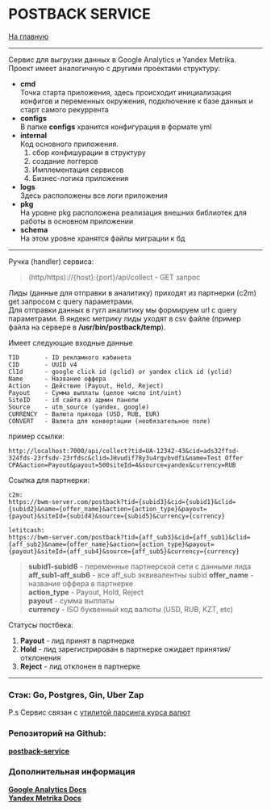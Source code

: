 # POSTBACK SERVICE

[На главную](/README.md)

---

Сервис для выгрузки данных в Google Analytics и Yandex Metrika. Проект имеет аналогичную с другими проектами структуру:

- __cmd__  
  Точка старта приложения, здесь происходит инициализация конфигов и переменных окружения, подключение к базе данных и старт самого рекуррента  
- __configs__  
  В папке __configs__ хранится конфигурация в формате yml
- __internal__  
  Код основного приложения.  
  1. сбор конфишурации в структуру
  2. создание логгеров
  3. Имплементация сервисов
  4. Бизнес-логика приложения
- __logs__  
  Здесь расположены все логи приложения
- __pkg__  
  На уровне pkg расположена реализация внешних библиотек для работы в основном приложении
- __schema__  
  На этом уровне хранятся файлы миграции к бд

---

Ручка (handler) сервиса:
> (http/https)://{host}:{port}/api/collect - GET запрос

Лиды (данные для отправки в аналитику) приходят из партнерки (c2m) get запросом с query параметрами.  
Для отправки данных в гугл аналитику мы формируем url с query параметрами. В яндекс метрику лиды уходят в csv файле (пример файла на сервере в __/usr/bin/postback/temp__).

Имеет следующие входные данные
```
TID       - ID рекламного кабинета
CID       - UUID v4
ClId      - google click id (gclid) or yandex click id (yclid)
Name      - Название оффера
Action    - Действие (Payout, Hold, Reject)
Payout    - Сумма выплаты (целое число int/uint)
SiteID    - id сайта из админ панели
Source    - utm_source (yandex, google)
CURRENCY  - Валюта прихода (USD, RUB, EUR)
CONVERT   - Валюта для конвертации (необязательное поле)
```
пример ссылки:
```
http://localhost:7000/api/collect?tid=UA-12342-43&cid=ads32ffsd-324fds-23rfsdv-23rfdsc&clid=JHvudif78y3u4rgvbvdfi&name=Test Offer CPA&action=Payout&payout=500siteId=4&source=yandex&currency=RUB
```

Ссылка для партнерки:
```
c2m:
https://bwm-server.com/postback?tid={subid3}&cid={subid1}&clid={subid2}&name={offer_name}&action={action_type}&payout={payout}&siteId={subid4}&source={subid5}&currency={currency}  

letitcash:
https://bwm-server.com/postback?tid={aff_sub3}&cid={aff_sub1}&clid={aff_sub2}&name={offer_name}&action={action_type}&payout={payout}&siteId={aff_sub4}&source={aff_sub5}&currency={currency}

```

> __subid1-subid6__      - переменные партнерской сети с данными лида  
> __aff_sub1-aff_sub6__  - все aff_sub эквивалентны subid
> __offer_name__         - название оффера в партнерке  
> __action_type__        - Payout, Hold, Reject  
> __payout__             - сумма выплаты  
> __currency__           - ISO буквенный код валюты (USD, RUB, KZT, etc)

Статусы постбека:  
1. __Payout__  - лид принят в партнерке
2. __Hold__    - лид зарегистрирован в партнерке ожидает принятия/отклонения
3. __Reject__  - лид отклонен в партнерке

---

### Стэк: __Go__, __Postgres__, __Gin__, __Uber Zap__

P.s Сервис связан с [утилитой парсинга курса валют](/parse-course/README.md)

### Репозиторий на Github:  
[__postback-service__](https://github.com/bwm-tech/postback_service)  

### Дополнительная информация
[__Google Analytics Docs__](https://developers.google.com/analytics)  
[__Yandex Metrika Docs__](https://yandex.ru/dev/metrika/doc/api2/concept/about.html)

